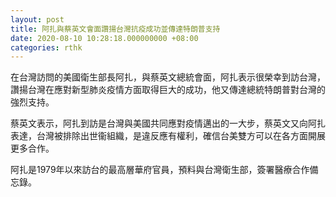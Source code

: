 ```yaml
---
layout: post
title: 阿扎與蔡英文會面讚揚台灣抗疫成功並傳達特朗普支持
date: 2020-08-10 10:28:18.000000000 +08:00
categories: rthk
---
```


在台灣訪問的美國衛生部長阿扎，與蔡英文總統會面，阿扎表示很榮幸到訪台灣，讚揚台灣在應對新型肺炎疫情方面取得巨大的成功，他又傳達總統特朗普對台灣的強烈支持。

蔡英文表示，阿扎到訪是台灣與美國共同應對疫情邁出的一大步，蔡英文又向阿扎表達，台灣被排除出世衞組織，是違反應有權利，確信台美雙方可以在各方面開展更多合作。

阿扎是1979年以來訪台的最高層華府官員，預料與台灣衛生部，簽署醫療合作備忘錄。
